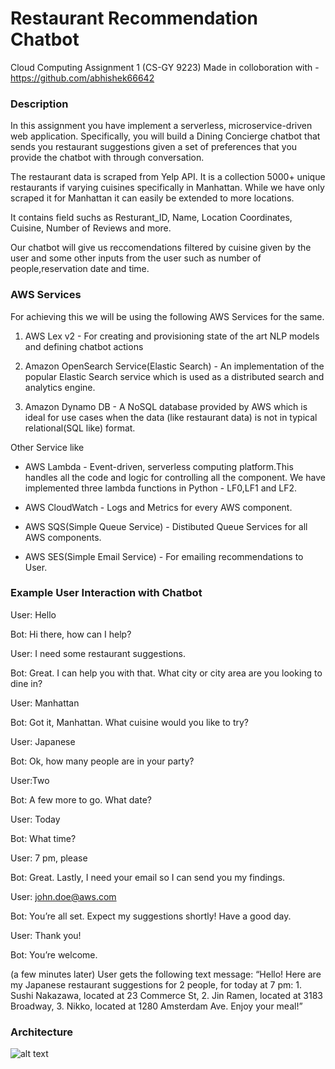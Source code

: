 # Restaurant Recommendation Chatbot
Cloud Computing Assignment 1 (CS-GY 9223)
Made in colloboration with - https://github.com/abhishek66642

### Description
In this assignment you have implement a serverless, microservice-driven web application. Specifically, you will build a Dining Concierge chatbot that sends you restaurant suggestions given a set of preferences that you provide the chatbot with through conversation.

The restaurant data is scraped from Yelp API. It is a collection 5000+ unique restaurants if varying cuisines specifically in Manhattan. While we have only scraped it for Manhattan it can easily be extended to more locations.

It contains field suchs as Resturant_ID, Name, Location Coordinates, Cuisine, Number of Reviews and more.

Our chatbot will give us reccomendations filtered by cuisine given by the user and some other inputs from the user such as number of people,reservation date and time.

### AWS Services
For achieving this we will be using the following AWS Services for the same.

1. AWS Lex v2 - For creating and provisioning state of the art NLP models and defining chatbot actions

2. Amazon OpenSearch Service(Elastic Search) - An implementation of the popular Elastic Search service which is used as a distributed search and analytics engine.

3. Amazon Dynamo DB -  A NoSQL database provided by AWS which is ideal for use cases when the data (like restaurant data) is not in typical relational(SQL like) format.

Other Service like

- AWS Lambda - Event-driven, serverless computing platform.This handles all the code and logic for controlling all the component. We have implemented three lambda functions in Python - LF0,LF1 and LF2.

- AWS CloudWatch - Logs and Metrics for every AWS component.

- AWS SQS(Simple Queue Service) - Distibuted Queue Services for all AWS components.

- AWS SES(Simple Email Service) - For emailing recommendations to User.

### Example User Interaction with Chatbot

User: Hello

Bot: Hi there, how can I help?

User: I need some restaurant suggestions.

Bot: Great. I can help you with that. What city or city area are you looking to dine in?

User: Manhattan

Bot: Got it, Manhattan. What cuisine would you like to try?

User: Japanese

Bot: Ok, how many people are in your party?

User:Two

Bot: A few more to go. What date?

User: Today

Bot: What time?

User: 7 pm, please

Bot: Great. Lastly, I need your email so I can send you my findings.

User: john.doe@aws.com

Bot: You’re all set. Expect my suggestions shortly! Have a good day.

User: Thank you!

Bot: You’re welcome.

(a few minutes later)
User gets the following text message:
“Hello! Here are my Japanese restaurant suggestions for 2 people, for today at 7 pm: 1. Sushi Nakazawa, located at 23 Commerce St, 2. Jin Ramen, located at 3183 Broadway, 3. Nikko, located at 1280 Amsterdam Ave. Enjoy your meal!”

### Architecture

![alt text](https://github.com/abhishek66642/Restaurant-Recommendation-Chatbot-Cloud/blob/main/images/Architecture.png)
